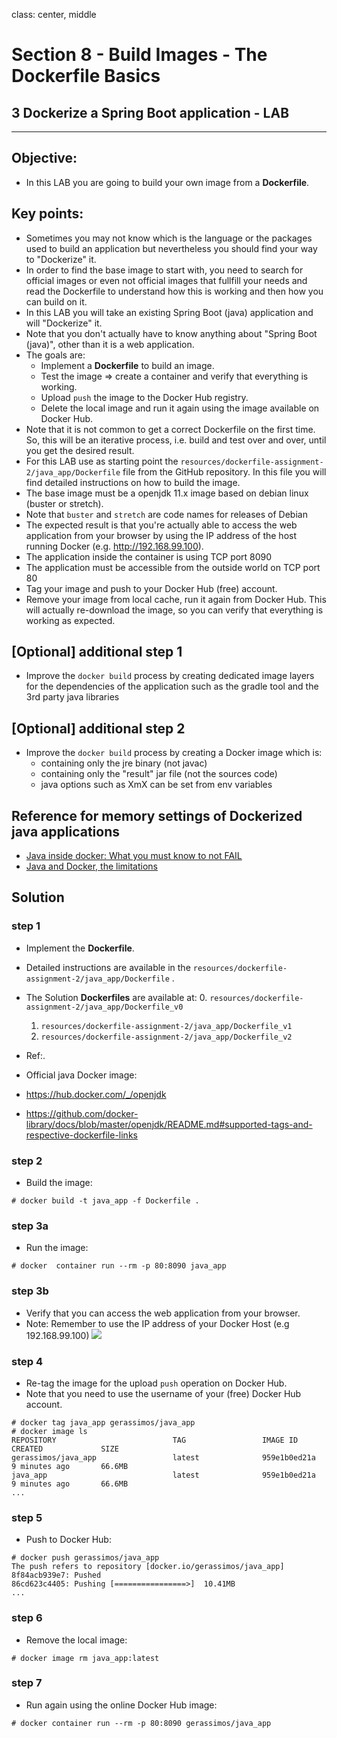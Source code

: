 class: center, middle
# Section 8 - Build Images - The Dockerfile Basics
## 3 Dockerize a Spring Boot application - LAB

---


## Objective:
 - In this LAB you are going to build your own image from a **Dockerfile**.

## Key points:
 - Sometimes you may not know which is the language or the packages used to build an application but nevertheless you should find your way to "Dockerize" it.
 - In order to find the base image to start with, you need to search for official images or even not official images that fullfill your needs and read the Dockerfile to understand how this is working and then how you can build on it.
 - In this LAB you will take an existing Spring Boot (java) application and will "Dockerize" it. 
 - Note that you don't actually have to know anything about "Spring Boot (java)", other than it is a web application.
 - The goals are: 
    - Implement a **Dockerfile** to build an image. 
    - Test the image => create a container and verify that everything is working.
    - Upload `push` the image to the Docker Hub registry.
    - Delete the local image and run it again using the image available on Docker Hub.
 - Note that it is not common to get a correct Dockerfile on the first time. So, this will be an iterative process, i.e. build and test over and over, until you get the desired result. 
 - For this LAB use as starting point the `resources/dockerfile-assignment-2/java_app/Dockerfile` file from the GitHub repository. In this file you will find detailed instructions on how to build the image.
 - The base image must be a openjdk 11.x image based on debian linux (buster or stretch).
 - Note that `buster` and `stretch` are code names for releases of Debian
 - The expected result is that you're actually able to access the web application from your browser by using the IP address of the host running Docker (e.g. http://192.168.99.100).
 - The application inside the container is using TCP port 8090
 - The application must be accessible from the outside world on TCP port 80
 - Tag your image and push to your Docker Hub (free) account.
 - Remove your image from local cache, run it again from Docker Hub. This will actually re-download the image, so you can verify that everything is working as expected.

## [Optional] additional step 1
 - Improve the `docker build` process by creating dedicated image layers for the dependencies of the application such as  the gradle tool and the 3rd party java libraries 

## [Optional] additional step 2
 - Improve the `docker build` process by creating a Docker image which is: 
    - containing only the jre binary (not javac) 
    - containing only the "result" jar file (not the sources code)
    - java options such as XmX can be set from env variables    


## Reference for memory settings of Dockerized java applications 
 - [Java inside docker: What you must know to not FAIL](https://developers.redhat.com/blog/2017/03/14/java-inside-docker/)
 - [Java and Docker, the limitations](https://royvanrijn.com/blog/2018/05/java-and-docker-memory-limits/)
       
## Solution

### step 1
  - Implement the **Dockerfile**.
  - Detailed instructions are available in the `resources/dockerfile-assignment-2/java_app/Dockerfile` .
  
  - The Solution **Dockerfiles** are available at:
    0. `resources/dockerfile-assignment-2/java_app/Dockerfile_v0`
    1. `resources/dockerfile-assignment-2/java_app/Dockerfile_v1`
    2. `resources/dockerfile-assignment-2/java_app/Dockerfile_v2`

 - Ref:.
 - Official java Docker image:
 - https://hub.docker.com/_/openjdk
 - https://github.com/docker-library/docs/blob/master/openjdk/README.md#supported-tags-and-respective-dockerfile-links

### step 2
  - Build the image:
 ```terminal
 # docker build -t java_app -f Dockerfile .
 ```

### step 3a
 - Run the image: 
```terminal
# docker  container run --rm -p 80:8090 java_app
```

### step 3b
 - Verify that you can access the web application from your browser.
 - Note: Remember to use the IP address of your Docker Host (e.g 192.168.99.100)
![](../docs/images/D_S8_L3_LAB_java_web_app_screen.jpg)

### step 4
 - Re-tag the image for the upload `push` operation on Docker Hub.
 - Note that you need to use the username of your (free) Docker Hub account. 
 
```terminal
# docker tag java_app gerassimos/java_app
# docker image ls
REPOSITORY                          TAG                 IMAGE ID            CREATED             SIZE
gerassimos/java_app                 latest              959e1b0ed21a        9 minutes ago       66.6MB
java_app                            latest              959e1b0ed21a        9 minutes ago       66.6MB
...
``` 
### step 5
 - Push to Docker Hub:
```terminal
# docker push gerassimos/java_app
The push refers to repository [docker.io/gerassimos/java_app]
8f84acb939e7: Pushed
86cd623c4405: Pushing [================>]  10.41MB
...
``` 
### step 6 
 - Remove the local image:
```terminal
# docker image rm java_app:latest
``` 
### step 7
 - Run again using the online Docker Hub image:  
```terminal
# docker container run --rm -p 80:8090 gerassimos/java_app
``` 
